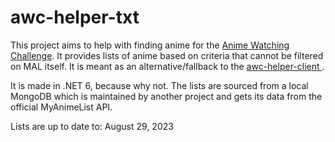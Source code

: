 # awc-helper-txt

This project aims to help with finding anime for the [Anime Watching Challenge](https://myanimelist.net/forum/?topicid=2067484). It provides lists of anime based on criteria that cannot be filtered on MAL itself. It is meant as an alternative/fallback to the 
[awc-helper-client ](https://github.com/Nyomdalee/awc-helper-client).

It is made in .NET 6, because why not. The lists are sourced from a local MongoDB which is maintained by another project and gets its data from the official MyAnimeList API.

Lists are up to date to:
August 29, 2023